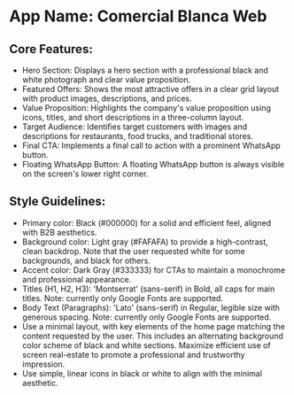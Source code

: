 # **App Name**: Comercial Blanca Web

## Core Features:

- Hero Section: Displays a hero section with a professional black and white photograph and clear value proposition.
- Featured Offers: Shows the most attractive offers in a clear grid layout with product images, descriptions, and prices.
- Value Proposition: Highlights the company's value proposition using icons, titles, and short descriptions in a three-column layout.
- Target Audience: Identifies target customers with images and descriptions for restaurants, food trucks, and traditional stores.
- Final CTA: Implements a final call to action with a prominent WhatsApp button.
- Floating WhatsApp Button: A floating WhatsApp button is always visible on the screen's lower right corner.

## Style Guidelines:

- Primary color: Black (#000000) for a solid and efficient feel, aligned with B2B aesthetics.
- Background color: Light gray (#FAFAFA) to provide a high-contrast, clean backdrop. Note that the user requested white for some backgrounds, and black for others.
- Accent color: Dark Gray (#333333) for CTAs to maintain a monochrome and professional appearance.
- Titles (H1, H2, H3): 'Montserrat' (sans-serif) in Bold, all caps for main titles. Note: currently only Google Fonts are supported.
- Body Text (Paragraphs): 'Lato' (sans-serif) in Regular, legible size with generous spacing. Note: currently only Google Fonts are supported.
- Use a minimal layout, with key elements of the home page matching the content requested by the user. This includes an alternating background color scheme of black and white sections. Maximize efficient use of screen real-estate to promote a professional and trustworthy impression.
- Use simple, linear icons in black or white to align with the minimal aesthetic.
